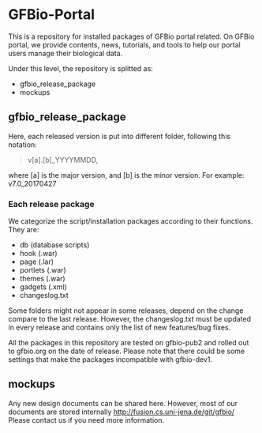# GFBio-Portal

This is a repository for installed packages of GFBio portal related. On GFBio portal, we provide contents, news, tutorials, and tools to help our portal users manage their biological data.

Under this level, the repository is splitted as:
  - gfbio_release_package
  - mockups

## gfbio_release_package
Here, each released version is put into different folder, following this notation:
>v[a].[b]_YYYYMMDD, 

where [a] is the major version, and [b] is the minor version.
For example: v7.0_20170427

### Each release package
We categorize the script/installation packages according to their functions. They are:
  - db (database scripts)
  - hook (.war)
  - page (.lar)
  - portlets (.war)
  - themes (.war)
  - gadgets (.xml)
  - changeslog.txt

Some folders might not appear in some releases, depend on the change compare to the last release. However, the changeslog.txt must be updated in every release and contains only the list of new features/bug fixes.

All the packages in this repository are tested on gfbio-pub2 and rolled out to gfbio.org on the date of release. Please note that there could be some settings that make the packages incompatible with gfbio-dev1.
  
## mockups
Any new design documents can be shared here. However, most of our documents are stored internally http://fusion.cs.uni-jena.de/git/gfbio/ Please contact us if you need more information.

